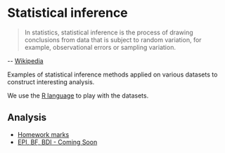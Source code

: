 # Statistical inference

> In statistics, statistical inference is the process of drawing conclusions from data that is subject to random variation, for example, observational errors or sampling variation.

-- [Wikipedia](https://en.wikipedia.org/wiki/Statistical_inference)

Examples of statistical inference methods applied on various datasets to construct interesting analysis.

We use the [R language](http://www.r-project.org) to play with the datasets.

## Analysis

* [Homework marks](https://github.com/ThibWeb/statistical-inference/blob/master/marks/marks-data.md)
* [EPI, BF, BDI - Coming Soon](https://github.com/ThibWeb/statistical-inference/blob/master/epi-bf-bdi/epi-bf-bdi-data.md)

